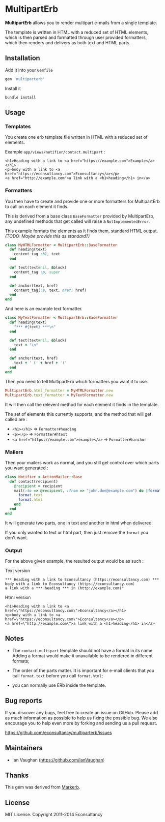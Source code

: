 # MultipartErb

**MultipartErb** allows you to render multipart e-mails from a single template.

The template is written in HTML with a reduced set of HTML elements,
which is then parsed and formatted through user provided formatters,
which then renders and delivers as both text and HTML parts.

## Installation

Add it into your `Gemfile`

```ruby
gem 'multiparterb'
```

Install it

```console
bundle install
```

## Usage

### Templates

You create one erb template file written in HTML with a reduced set of elements.

Example `app/views/notifier/contact.multipart` :

```erb
<h1>Heading with a link to <a href="https://example.com">Example</a></h1>
<p>body with a link to <a href="https://econsultancy.com">Econsultancy</a></p>
<a href="http://example.com">a link with a <h1>heading</h1> in</a>
```

### Formatters

You then have to create and provide one or more formatters for MultipartErb to call on each element it finds.

This is derived from a base class `BaseFormatter` provided by MultipartErb, any undefined methods that get called will raise a `NotImplementedError`.

This example formats the elements as it finds them, standard HTML output. _(TODO: Maybe provide this as standard?)_

```ruby
class MyHTMLFormatter < MultipartErb::BaseFormatter
  def heading(text)
    content_tag :h1, text
  end

  def text(text=nil, &block)
    content_tag :p, super
  end

  def anchor(text, href)
    content_tag(:a, text, href: href)
  end
end
```

And here is an example text formatter.

```ruby
class MyTextFormatter < MultipartErb::BaseFormatter
  def heading(text)
    "*** #{text} ***\n"
  end

  def text(text=nil, &block)
    text + "\n"
  end

  def anchor(text, href)
    text + ' (' + href + ')'
  end
end
```

Then you need to tell MultipartErb which formatters you want it to use.

```ruby
MultipartErb.html_formatter = MyHTMLFormatter.new
MultipartErb.text_formatter = MyTextFormatter.new
```

It will then call the relevent method for each element it finds in the template.

The set of elements this currently supports, and the method that will get called are :

* `<h1></h1>` => `Formatter#heading`
* `<p></p>` => `Formatter#htext`
* `<a href="https://example.com">example</a>` => `Formatter#hanchor`

### Mailers

Then your mailers work as normal, and you still get control over which parts you want generated :

```ruby
class Notifier < ActionMailer::Base
  def contact(recipient)
    @recipient = recipient
    mail(:to => @recipient, :from => "john.doe@example.com") do |format|
      format.text
      format.html
    end
  end
end
```

It will generate two parts, one in text and another in html when delivered.

If you only wanted to text or html part, then just remove the `format` you don't want.


### Output

For the above given example, the resulted output would be as such :

Text version

```
*** Heading with a link to Econsultancy (https://econsultancy.com) ***
body with a link to Econsultancy (https://econsultancy.com)
a link with a *** heading *** in (http://example.com)"
```

Html version

```
<h1>Heading with a link to <a href=\"https://econsultancy.com\">Econsultancy</a></h1>
<p>body with a link to <a href=\"https://econsultancy.com\">Econsultancy</a></p>
<a href=\"http://example.com\">a link with a <h1>heading</h1> in</a>
```

## Notes

* The `contact.multipart` template should not have a format in its name. Adding a format would make it unavailable to be rendered in different formats;

* The order of the parts matter. It is important for e-mail clients that you call `format.text` before you call `format.html`;

* you can normally use ERb inside the template.


## Bug reports

If you discover any bugs, feel free to create an issue on GitHub. Please add as much information as
possible to help us fixing the possible bug. We also encourage you to help even more by forking and
sending us a pull request.

https://github.com/econsultancy/multiparterb/issues

## Maintainers

* Ian Vaughan (https://github.com/IanVaughan)

## Thanks

This gem was derived from [Markerb](https://github.com/plataformatec/markerb).

## License

MIT License. Copyright 2011-2014 Econsultancy
